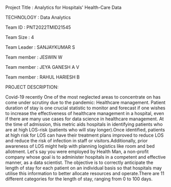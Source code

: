 Project Title : Analytics for Hospitals' Health-Care Data

TECHNOLOGY : Data Analytics

Team ID :  PNT2022TMID21545

Team Size : 4

Team Leader : SANJAYKUMAR S

Team member : JESWIN W

Team member : JEYA GANESH A V

Team member : RAHUL HARIESH B

PROJECT DESCRIPTION:

Covid-19 recently One of the most neglected areas to concentrate on has come under scrutiny due to the pandemic: Healthcare management. 
Patient duration of stay is one crucial statistic to monitor and forecast if one wishes to increase the effectiveness of healthcare management in a hospital, even if there are many use cases for data science in healthcare management.
At the time of admission, this metric aids hospitals in identifying patients who are at high LOS-risk (patients who will stay longer).Once identified, patients at high risk for LOS can have their treatment plans improved to reduce LOS and reduce the risk of infection in staff or visitors.Additionally, prior awareness of LOS might help with planning logistics like room and bed allotment.
Let's say you were employed by Health Man, a non-profit company whose goal is to administer hospitals in a competent and effective manner, as a data scientist.
The objective is to correctly anticipate the length of stay for each patient on an individual basis so that hospitals may utilise this information to better allocate resources and operate.There are 11 different categories for the length of stay, ranging from 0 to 100 days.
